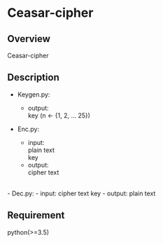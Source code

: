Ceasar-cipher
====

## Overview
Ceasar-cipher

## Description
- Keygen.py:
    - output:  
    key (n  <- {1, 2, ... 25})

- Enc.py:
    - input:  
    plain text  
           key  
    - output:  
    cipher text  
<br>
- Dec.py:
    - input:  
    cipher text  
           key  
    - output:  
    plain text

## Requirement
python(>=3.5)


